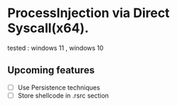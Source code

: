 #  ProcessInjection via Direct Syscall(x64).
tested : windows 11 , windows 10

## Upcoming features

- [ ] Use Persistence techniques
- [ ] Store shellcode in .rsrc section
